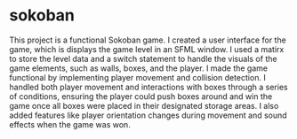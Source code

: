 # sokoban
This project is a functional Sokoban game. I created a user interface for the game, which is displays the game‬ level in an SFML window. I used a matirx to store the level data and a‬ switch statement to handle the visuals of the game elements, such as walls,‬ boxes, and the player. I made the game functional by implementing‬ player movement and collision detection. I handled both player movement and‬ interactions with boxes through a series of conditions, ensuring the player‬ could push boxes around and win the game once all boxes were placed in their‬ designated storage areas. I also added features like player orientation‬ changes during movement and sound effects when the game was won.
